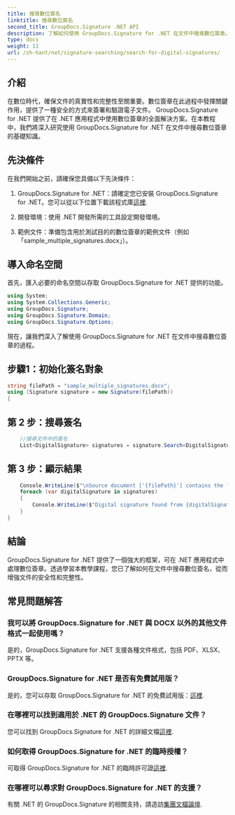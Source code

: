 ```yaml
---
title: 搜尋數位簽名
linktitle: 搜尋數位簽名
second_title: GroupDocs.Signature .NET API
description: 了解如何使用 GroupDocs.Signature for .NET 在文件中搜尋數位簽章。透過此綜合功能增強文件的安全性和完整性。
type: docs
weight: 11
url: /zh-hant/net/signature-searching/search-for-digital-signatures/
---
```

## 介紹
在數位時代，確保文件的真實性和完整性至關重要。數位簽章在此過程中發揮關鍵作用，提供了一種安全的方式來簽署和驗證電子文件。 GroupDocs.Signature for .NET 提供了在 .NET 應用程式中使用數位簽章的全面解決方案。在本教程中，我們將深入研究使用 GroupDocs.Signature for .NET 在文件中搜尋數位簽章的基礎知識。
## 先決條件
在我們開始之前，請確保您具備以下先決條件：
1.  GroupDocs.Signature for .NET：請確定您已安裝 GroupDocs.Signature for .NET。您可以從以下位置下載該程式庫[這裡](https://releases.groupdocs.com/signature/net/).
   
2. 開發環境：使用 .NET 開發所需的工具設定開發環境。
   
3. 範例文件：準備包含用於測試目的的數位簽章的範例文件（例如「sample_multiple_signatures.docx」）。

## 導入命名空間
首先，匯入必要的命名空間以存取 GroupDocs.Signature for .NET 提供的功能。

```csharp
using System;
using System.Collections.Generic;
using GroupDocs.Signature;
using GroupDocs.Signature.Domain;
using GroupDocs.Signature.Options;
```

現在，讓我們深入了解使用 GroupDocs.Signature for .NET 在文件中搜尋數位簽章的過程。
## 步驟1：初始化簽名對象
```csharp
string filePath = "sample_multiple_signatures.docx";
using (Signature signature = new Signature(filePath))
{
```
## 第 2 步：搜尋簽名
```csharp
	//搜尋文件中的簽名
	List<DigitalSignature> signatures = signature.Search<DigitalSignature>(SignatureType.Digital);
```
## 第 3 步：顯示結果
```csharp
	Console.WriteLine($"\nSource document ['{filePath}'] contains the following signatures.");
	foreach (var digitalSignature in signatures)
	{
		Console.WriteLine($"Digital signature found from {digitalSignature.SignTime} with validation flag {digitalSignature.IsValid}. Certificate SN {digitalSignature.Certificate?.SerialNumber}");
	}
}
```

## 結論
GroupDocs.Signature for .NET 提供了一個強大的框架，可在 .NET 應用程式中處理數位簽章。透過學習本教學課程，您已了解如何在文件中搜尋數位簽名，從而增強文件的安全性和完整性。
## 常見問題解答
### 我可以將 GroupDocs.Signature for .NET 與 DOCX 以外的其他文件格式一起使用嗎？
是的，GroupDocs.Signature for .NET 支援各種文件格式，包括 PDF、XLSX、PPTX 等。
### GroupDocs.Signature for .NET 是否有免費試用版？
是的，您可以存取 GroupDocs.Signature for .NET 的免費試用版：[這裡](https://releases.groupdocs.com/).
### 在哪裡可以找到適用於 .NET 的 GroupDocs.Signature 文件？
您可以找到 GroupDocs.Signature for .NET 的詳細文檔[這裡](https://reference.groupdocs.com/signature/net/).
### 如何取得 GroupDocs.Signature for .NET 的臨時授權？
可取得 GroupDocs.Signature for .NET 的臨時許可證[這裡](https://purchase.groupdocs.com/temporary-license/).
### 在哪裡可以尋求對 GroupDocs.Signature for .NET 的支援？
有關 .NET 的 GroupDocs.Signature 的相關支持，請造訪[集團文檔論壇](https://forum.groupdocs.com/c/signature/13).